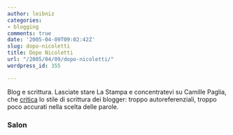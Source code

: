 ```yaml
---
author: leibniz
categories:
- blogging
comments: true
date: '2005-04-09T09:02:42Z'
slug: dopo-nicoletti
title: Dopo Nicoletti
url: "/2005/04/09/dopo-nicoletti/"
wordpress_id: 355

---
```

Blog e scrittura. Lasciate stare La Stampa e concentratevi su Camille Paglia, che [critica](https://www.salon.com/books/int/2005/04/07/paglia/) lo stile di scrittura dei blogger: troppo autoreferenziali, troppo poco accurati nella scelta delle parole.   



### Salon
